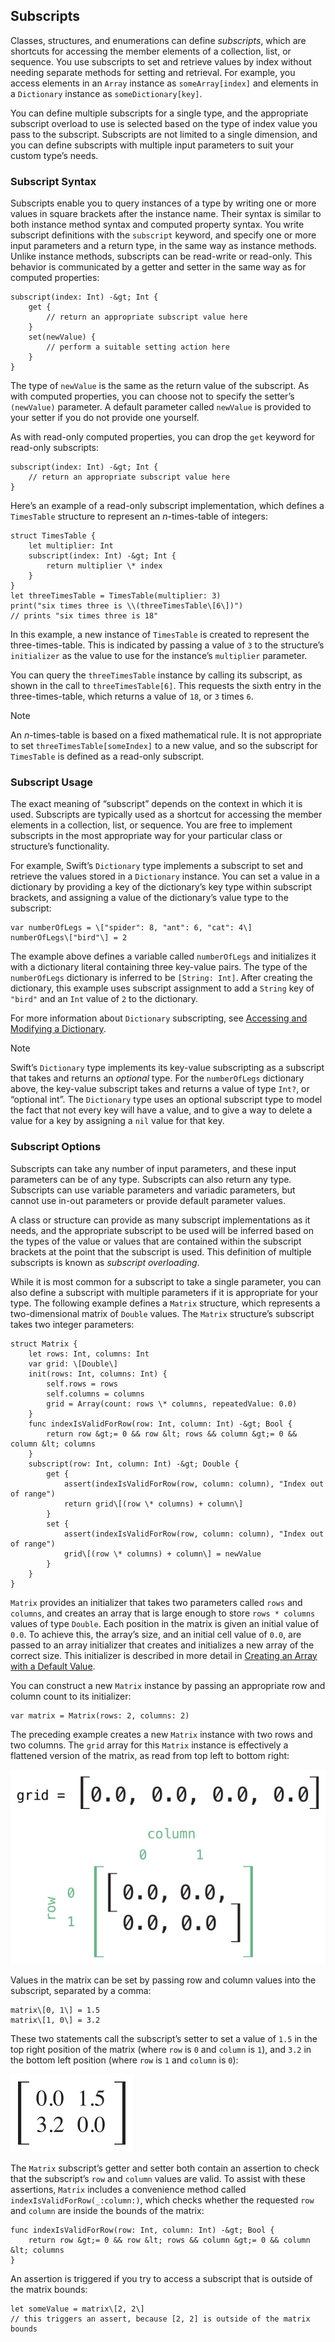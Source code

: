 Subscripts 
----------

Classes, structures, and enumerations can define *subscripts*, which are shortcuts for accessing the member elements of a collection, list, or sequence. You use subscripts to set and retrieve values by index without needing separate methods for setting and retrieval. For example, you access elements in an `Array` instance as `someArray[index]` and elements in a `Dictionary` instance as `someDictionary[key]`.

You can define multiple subscripts for a single type, and the appropriate subscript overload to use is selected based on the type of index value you pass to the subscript. Subscripts are not limited to a single dimension, and you can define subscripts with multiple input parameters to suit your custom type’s needs.

### Subscript Syntax 

Subscripts enable you to query instances of a type by writing one or more values in square brackets after the instance name. Their syntax is similar to both instance method syntax and computed property syntax. You write subscript definitions with the `subscript` keyword, and specify one or more input parameters and a return type, in the same way as instance methods. Unlike instance methods, subscripts can be read-write or read-only. This behavior is communicated by a getter and setter in the same way as for computed properties:

    subscript(index: Int) -&gt; Int {
        get {
            // return an appropriate subscript value here
        }
        set(newValue) {
            // perform a suitable setting action here
        }
    }

The type of `newValue` is the same as the return value of the subscript. As with computed properties, you can choose not to specify the setter’s `(newValue)` parameter. A default parameter called `newValue` is provided to your setter if you do not provide one yourself.

As with read-only computed properties, you can drop the `get` keyword for read-only subscripts:

    subscript(index: Int) -&gt; Int {
        // return an appropriate subscript value here
    }

Here’s an example of a read-only subscript implementation, which defines a `TimesTable` structure to represent an *n*-times-table of integers:

    struct TimesTable {
        let multiplier: Int
        subscript(index: Int) -&gt; Int {
            return multiplier \* index
        }
    }
    let threeTimesTable = TimesTable(multiplier: 3)
    print("six times three is \\(threeTimesTable\[6\])")
    // prints "six times three is 18"

In this example, a new instance of `TimesTable` is created to represent the three-times-table. This is indicated by passing a value of `3` to the structure’s `initializer` as the value to use for the instance’s `multiplier` parameter.

You can query the `threeTimesTable` instance by calling its subscript, as shown in the call to `threeTimesTable[6]`. This requests the sixth entry in the three-times-table, which returns a value of `18`, or `3` times `6`.

Note

An *n*-times-table is based on a fixed mathematical rule. It is not appropriate to set `threeTimesTable[someIndex]` to a new value, and so the subscript for `TimesTable` is defined as a read-only subscript.

### Subscript Usage 

The exact meaning of “subscript” depends on the context in which it is used. Subscripts are typically used as a shortcut for accessing the member elements in a collection, list, or sequence. You are free to implement subscripts in the most appropriate way for your particular class or structure’s functionality.

For example, Swift’s `Dictionary` type implements a subscript to set and retrieve the values stored in a `Dictionary` instance. You can set a value in a dictionary by providing a key of the dictionary’s key type within subscript brackets, and assigning a value of the dictionary’s value type to the subscript:

    var numberOfLegs = \["spider": 8, "ant": 6, "cat": 4\]
    numberOfLegs\["bird"\] = 2

The example above defines a variable called `numberOfLegs` and initializes it with a dictionary literal containing three key-value pairs. The type of the `numberOfLegs` dictionary is inferred to be `[String: Int]`. After creating the dictionary, this example uses subscript assignment to add a `String` key of `"bird"` and an `Int` value of `2` to the dictionary.

For more information about `Dictionary` subscripting, see [Accessing and Modifying a Dictionary](CollectionTypes.md#TP40016643-CH8-ID116).

Note

Swift’s `Dictionary` type implements its key-value subscripting as a subscript that takes and returns an *optional* type. For the `numberOfLegs` dictionary above, the key-value subscript takes and returns a value of type `Int?`, or “optional int”. The `Dictionary` type uses an optional subscript type to model the fact that not every key will have a value, and to give a way to delete a value for a key by assigning a `nil` value for that key.

### Subscript Options 

Subscripts can take any number of input parameters, and these input parameters can be of any type. Subscripts can also return any type. Subscripts can use variable parameters and variadic parameters, but cannot use in-out parameters or provide default parameter values.

A class or structure can provide as many subscript implementations as it needs, and the appropriate subscript to be used will be inferred based on the types of the value or values that are contained within the subscript brackets at the point that the subscript is used. This definition of multiple subscripts is known as *subscript overloading*.

While it is most common for a subscript to take a single parameter, you can also define a subscript with multiple parameters if it is appropriate for your type. The following example defines a `Matrix` structure, which represents a two-dimensional matrix of `Double` values. The `Matrix` structure’s subscript takes two integer parameters:

    struct Matrix {
        let rows: Int, columns: Int
        var grid: \[Double\]
        init(rows: Int, columns: Int) {
            self.rows = rows
            self.columns = columns
            grid = Array(count: rows \* columns, repeatedValue: 0.0)
        }
        func indexIsValidForRow(row: Int, column: Int) -&gt; Bool {
            return row &gt;= 0 && row &lt; rows && column &gt;= 0 && column &lt; columns
        }
        subscript(row: Int, column: Int) -&gt; Double {
            get {
                assert(indexIsValidForRow(row, column: column), "Index out of range")
                return grid\[(row \* columns) + column\]
            }
            set {
                assert(indexIsValidForRow(row, column: column), "Index out of range")
                grid\[(row \* columns) + column\] = newValue
            }
        }
    }

`Matrix` provides an initializer that takes two parameters called `rows` and `columns`, and creates an array that is large enough to store `rows * columns` values of type `Double`. Each position in the matrix is given an initial value of `0.0`. To achieve this, the array’s size, and an initial cell value of `0.0`, are passed to an array initializer that creates and initializes a new array of the correct size. This initializer is described in more detail in [Creating an Array with a Default Value](CollectionTypes.md#TP40016643-CH8-ID501).

You can construct a new `Matrix` instance by passing an appropriate row and column count to its initializer:

    var matrix = Matrix(rows: 2, columns: 2)

The preceding example creates a new `Matrix` instance with two rows and two columns. The `grid` array for this `Matrix` instance is effectively a flattened version of the matrix, as read from top left to bottom right:

![image: Art/subscriptMatrix01\_2x.png](Art/subscriptMatrix01_2x.png)

Values in the matrix can be set by passing row and column values into the subscript, separated by a comma:

    matrix\[0, 1\] = 1.5
    matrix\[1, 0\] = 3.2

These two statements call the subscript’s setter to set a value of `1.5` in the top right position of the matrix (where `row` is `0` and `column` is `1`), and `3.2` in the bottom left position (where `row` is `1` and `column` is `0`):

![image: Art/subscriptMatrix02\_2x.png](Art/subscriptMatrix02_2x.png)

The `Matrix` subscript’s getter and setter both contain an assertion to check that the subscript’s `row` and `column` values are valid. To assist with these assertions, `Matrix` includes a convenience method called `indexIsValidForRow(_:column:)`, which checks whether the requested `row` and `column` are inside the bounds of the matrix:

    func indexIsValidForRow(row: Int, column: Int) -&gt; Bool {
        return row &gt;= 0 && row &lt; rows && column &gt;= 0 && column &lt; columns
    }

An assertion is triggered if you try to access a subscript that is outside of the matrix bounds:

    let someValue = matrix\[2, 2\]
    // this triggers an assert, because [2, 2] is outside of the matrix bounds


